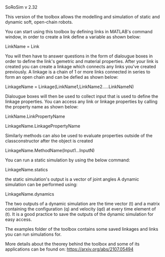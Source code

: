 SoRoSim v 2.32

This version of the toolbox allows the modelling and simulation of static and dynamic soft, open-chain robots.

You can start using this toolbox by defining links in MATLAB's command window, in order to create a link
define a variable as shown below:

LinkName = Link

You will then have to answer questions in the form of dialougue boxes in order to define the link's gemetric and material properties. After your link is created you can create a linkage which connects any links you've created previously. A linkage is a chain of 1 or more links 
connected in series to form an open chain and can be defied as shown below:

LinkageName = Linkage(LinkName1,LinkName2.....LinkNameN)

Dialougue boxes will then be used to collect input that is used to define
the linkage properties. You can access any link or linkage properties by calling the property name as shown below:

LinkName.LinkPropertyName

LinkageName.LinkagePropertyName

Similarly methods can also be used to evaluate properties outside of the classconstructor after the object is created 

LinkageName.MethodName(Input1...InputN)

You can run a static simulation by using the below command:
 
LinkageName.statics

the static simulation's output is a vector of joint angles
A dynamic simulation can be performed using:

LinkageName.dynamics

The two outputs of a dynamic simulation are the time vector (t) and a matrix containing the configuration (q) and velocity (qd) at every time element of (t). It is a good practice to save the outputs of the dynamic simulation for easy access.

The examples folder of the toolbox contains some saved linkages and links you can run simulations for.

More details about the theorey behind the toolbox and some of its applications can be found on:
https://arxiv.org/abs/2107.05494
